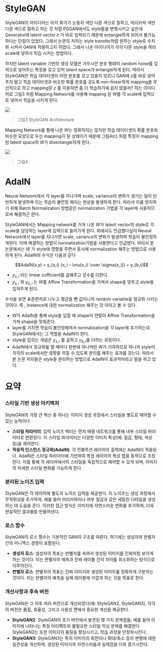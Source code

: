 


# StyleGAN 

StyleGAN의 아이디어는 마치 화가가 눈동자 색만 다른 색으로 칠하고, 머리카락 색만 다른 색으로 칠하고 하는 것 처럼 PGGAN에서도 style들을 변형시키고 싶은데 Generator에 latent vector $z$ 가 바로 입력되기 때문에 entangle하게 되어서 불가능하다는 단점이 있었다. 그래서 논문의 저자는 style transfer처럼 원하는 style로 수치화 시켜서 GAN에 적용하고자 하였다. 그래서 나온 아이디어가 각각 다른 style을 여러 scale에 넣어서 학습 시키는 방법이다. 

하지만 latent variable 기반의 생성 모델은 가우시안 분포 형태의 random noise를 입력으로 넣어주는 특징을 갖고 있어 latent space가 entangle하게 된다. 따라서 StyleGAN은 학습 데이터셋이 어떤 분포를 갖고 있을지 모르니 GAN에 $z$를 바로 넣어주지 말고 학습 데이터셋과 비슷한 확률 분포를 갖도록 non-linear하게 mapping을 우선적으로 하고 mapping된 $z$ 를 이용하면 좀 더 학습하기에 쉽지 않을까? 하는 이이디어로 그림3 처럼 Mapping Network를 사용해 mapping 된 $W$를 각 scale에 입력으로 넣어서 학습을 시키게 된다.

![](../../Data/논문_StyleGAN/styleGAN2.png)
> 그림3 StyleGAN Architecture



Mapping Network를 통해 나온 $W$는 정확하지는 않지만 학습 데이터셋의 확률 분포와 비슷한 모양으로 우선 mapping이 된 상태이기 때문에 그림4(c) 처럼 특징이 mapping된 latent space의 $W$가 disentangle하게 된다.

![](../../Data/논문_StyleGAN/styleGAN3.png)
> 그림4



# AdaIN 

Neural Network에서 각 layer를 지나가며 scale, variance의 변화가 생기는 일이 빈번하게 발생하며 이는 학습이 불안정 해지는 현상을 발생하게 한다. 따라서 이를 방지하기 위해 Batch Normalization 방법같은 normalization 기법을 각 layer에 사용하므로써 해결하곤 한다. 

StyleGAN에서는 Mapping network를 거쳐 나온 $W$가 latent vector의 style로 각 scale을 담당하는 layer에 입력으로 들어가게 된다. 위에서도 언급했다싶이 Neural Network에서 layer를 지나가면 scale, variance의 변화가 발생하며 학습이 불안정하게된다. 이때 해결하는 방법이 normalization기법을 사용한다고 언급헸다. 따라서 본 논문에서는 $W$ 가 style에 영향을 주면서 동시에 normalization 해주는 방법으로 사용하게 된다. AdaIN의 수식은 다음과 같다 

$$AdaIN(x,y) = y_{s,i} {x_i - \mu(x_i) \over \sigma(x_i)} + y_{b,i}$$
- $y_{s,i}$ 라는 linear cofficient를 곱해주고 상수를 더한다.
- $y_{s,i}$ 와 $y_{b,i}$ 는 $W$를 Affine Transformation을 거쳐서 shape을 맞추고 style을 입혀주게 된다.

수식을 보면 표준편차로 나누고 평균을 뺀 값이니까 random variable을 정규화 시키는 것이다.
즉 , instance에 대한 normalization 해주는 것 이라고 볼 수 있다. 

- $W$가 AdaIN을  통해 style을 입힐 때 shape이 안맞아 Affine Transformation을 거쳐 shape을 맞춰준다. 
- layer를 거치면 학습이 불안정해져서 normalization을 각 layer에 추가하는데 StyleGAN에서는 그 역할을 AdaIN이 한다. 
- style을 입히는 개념은 $y_{s,i}$ 를 곱하고 $y_{b,i}$를 더하는 과정이다. 
- AdaIN에서 정규화를 할 때마다 한번에 하나씩만 $W$가 기여하므로 하나의 style이 각각의 scale에서만 영향을 끼칠 수 있도록 분리를 해주는 효과를 갖는다. 따라서 본 논문 저자들은 style을 분리하는 방법으로 AdaIN이 효과적이라고 말을 하고 있다.




# 요약 

### 스타일 기반 생성 아키텍처

StyleGAN의 가장 큰 혁신 중 하나는 이미지 생성 과정에서 스타일을 별도로 제어할 수 있는 능력이다.

- **스타일 파라미터**: 입력 노이즈 벡터는 먼저 매핑 네트워크를 통해 내부 스타일 파라미터로 변환된다. 이 스타일 파라미터는 다양한 이미지 특성(예: 질감, 형태, 색상 등)을 제어한다.
- **적응적 인스턴스 정규화(AdaIN)**: 각 컨볼루션 레이어의 출력에는 AdaIN이 적용된다. AdaIN은 스타일 파라미터에 기반하여 특정 레이어의 특성 맵을 동적으로 조정한다. 이를 통해 각 레이어에서의 스타일을 독립적으로 제어할 수 있게 되며, 이미지의 미세한 스타일 변화를 가능하게 한다.

### 분리된 노이즈 입력

StyleGAN은 각 레이어에 별도의 노이즈 입력을 제공한다. 이 노이즈는 생성 과정에서 무작위성을 추가하여, 예를 들어 머리카락이나 피부 질감과 같은 세밀한 디테일을 생성하는 데 도움을 준다. 이러한 접근 방식은 이미지에 자연스러운 변화를 추가하여, 더욱 현실적인 결과물을 만들어낸다.

### 로스 함수

StyleGAN의 로스 함수는 기본적인 GAN의 구조를 따른다. 여기에는 생성자와 판별자 간의 미니맥스 경쟁이 포함된다. 

- **생성자 로스**: 생성자의 목표는 판별자를 속여서 생성된 이미지를 진짜처럼 보이게 하는 것이다. 이는 판별자의 예측과 진짜 레이블 간의 차이를 최소화하는 방식으로 이루어진다.
- **판별자 로스**: 판별자의 목표는 진짜 이미지와 생성된 이미지를 정확하게 구분하는 것이다. 이는 판별자의 예측을 실제 레이블에 가깝게 하는 것을 목표로 한다.

### 개선사항과 후속 버전

StyleGAN은 그 이후 여러 버전으로 개선되었다(예: StyleGAN2, StyleGAN3), 각각의 버전은 품질, 효율성, 그리고 사용성 면에서 중요한 개선을 제공한다.

- **StyleGAN2**: StyleGAN의 초기 버전에서 발견된 몇 가지 문제점들, 예를 들어 이미지에 나타나는 특정 아티팩트와 불필요한 스타일 믹싱 문제를 해결한다. StyleGAN2는 또한 이미지의 품질을 향상시키고, 학습 과정을 안정화시킨다.
- **StyleGAN3**: StyleGAN3는 특히 이미지의 회전이나 확대/축소 등의 변형에 대한 일관성을 개선하여, 생성된 이미지의 자연스러움과 실제감을 더욱 증가시킨다.